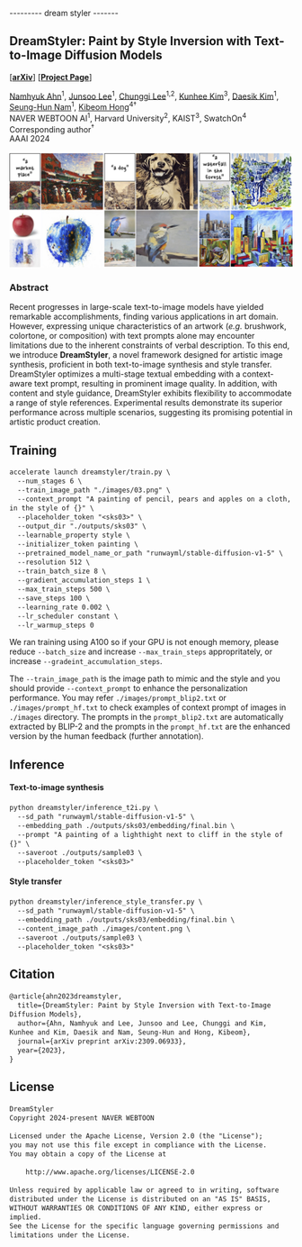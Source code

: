 
--------- dream styler -------

## DreamStyler: Paint by Style Inversion with Text-to-Image Diffusion Models

[[**arXiv**](https://arxiv.org/abs/2309.06933)] [[**Project Page**](https://nmhkahn.github.io/dreamstyler)]

[Namhyuk Ahn](https://nmhkahn.github.io)<sup>1</sup>, [Junsoo Lee](https://ssuhan.github.io/)<sup>1</sup>, [Chunggi Lee](https://chungyi347.github.io)<sup>1,2</sup>, [Kunhee Kim](https://kunheekim.xyz/)<sup>3</sup>, [Daesik Kim](https://scholar.google.com/citations?user=YUcWWbEAAAAJ)<sup>1</sup>, [Seung-Hun Nam](https://scholar.google.com/citations?user=QIjkOgEAAAAJ)<sup>1</sup>, [Kibeom Hong](https://scholar.google.com/citations?user=-imqSqoAAAAJ)<sup>4†</sup> <br>
NAVER WEBTOON AI<sup>1</sup>,  Harvard University<sup>2</sup>, KAIST<sup>3</sup>, SwatchOn<sup>4</sup> <br>
Corresponding author<sup>†</sup><br>
AAAI 2024

![teaser](assets/teaser.jpg)

### Abstract
Recent progresses in large-scale text-to-image models have yielded remarkable accomplishments, finding various applications in art domain.
However, expressing unique characteristics of an artwork (*e.g.* brushwork, colortone, or composition) with text prompts alone may encounter limitations due to the inherent constraints of verbal description.
To this end, we introduce **DreamStyler**, a novel framework designed for artistic image synthesis, proficient in both text-to-image synthesis and style transfer.
DreamStyler optimizes a multi-stage textual embedding with a context-aware text prompt, resulting in prominent image quality.
In addition, with content and style guidance, DreamStyler exhibits flexibility to accommodate a range of style references.
Experimental results demonstrate its superior performance across multiple scenarios, suggesting its promising potential in artistic product creation.

## Training
```shell
accelerate launch dreamstyler/train.py \
  --num_stages 6 \
  --train_image_path "./images/03.png" \
  --context_prompt "A painting of pencil, pears and apples on a cloth, in the style of {}" \
  --placeholder_token "<sks03>" \
  --output_dir "./outputs/sks03" \
  --learnable_property style \
  --initializer_token painting \
  --pretrained_model_name_or_path "runwayml/stable-diffusion-v1-5" \
  --resolution 512 \
  --train_batch_size 8 \
  --gradient_accumulation_steps 1 \
  --max_train_steps 500 \
  --save_steps 100 \
  --learning_rate 0.002 \
  --lr_scheduler constant \
  --lr_warmup_steps 0
```
We ran training using A100 so if your GPU is not enough memory, please reduce `--batch_size` and increase `--max_train_steps` appropritately, or increase `--gradeint_accumulation_steps`.

The `--train_image_path` is the image path to mimic and the style and you should provide `--context_prompt` to enhance the personalization performance. You may refer `./images/prompt_blip2.txt` or `./images/prompt_hf.txt` to check examples of context prompt of images in `./images` directory. The prompts in the `prompt_blip2.txt` are automatically extracted by BLIP-2 and the prompts in the `prompt_hf.txt` are the enhanced version by the human feedback (further annotation).


## Inference
#### Text-to-image synthesis
```shell
python dreamstyler/inference_t2i.py \
  --sd_path "runwayml/stable-diffusion-v1-5" \
  --embedding_path ./outputs/sks03/embedding/final.bin \
  --prompt "A painting of a lighthight next to cliff in the style of {}" \
  --saveroot ./outputs/sample03 \
  --placeholder_token "<sks03>"
```

#### Style transfer
```shell
python dreamstyler/inference_style_transfer.py \
  --sd_path "runwayml/stable-diffusion-v1-5" \
  --embedding_path ./outputs/sks03/embedding/final.bin \
  --content_image_path ./images/content.png \
  --saveroot ./outputs/sample03 \
  --placeholder_token "<sks03>"
```


## Citation
```
@article{ahn2023dreamstyler,
  title={DreamStyler: Paint by Style Inversion with Text-to-Image Diffusion Models}, 
  author={Ahn, Namhyuk and Lee, Junsoo and Lee, Chunggi and Kim, Kunhee and Kim, Daesik and Nam, Seung-Hun and Hong, Kibeom},
  journal={arXiv preprint arXiv:2309.06933},
  year={2023},
}
```

## License
```
DreamStyler
Copyright 2024-present NAVER WEBTOON

Licensed under the Apache License, Version 2.0 (the "License");
you may not use this file except in compliance with the License.
You may obtain a copy of the License at

    http://www.apache.org/licenses/LICENSE-2.0

Unless required by applicable law or agreed to in writing, software
distributed under the License is distributed on an "AS IS" BASIS,
WITHOUT WARRANTIES OR CONDITIONS OF ANY KIND, either express or implied.
See the License for the specific language governing permissions and
limitations under the License.
```
